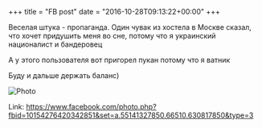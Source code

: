 +++
title = "FB post"
date = "2016-10-28T09:13:22+00:00"
+++

Веселая штука - пропаганда. Один чувак из хостела в Москве сказал, что хочет придушить меня во сне, потому что я украинский националист и бандеровец

А у этого пользователя вот пригорел пукан потому что я ватник

Буду и дальше держать баланс)

![Photo](https://scontent.xx.fbcdn.net/v/t1.0-0/s130x130/14725768_10154276420342851_1137165982020425877_n.jpg?oh=afff9001dd34bd8c46f39f9d507277ce&oe=596C4485)


Link: https://www.facebook.com/photo.php?fbid=10154276420342851&set=a.55141327850.66510.630817850&type=3
